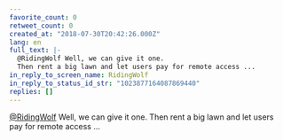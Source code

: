 ```yaml
---
favorite_count: 0
retweet_count: 0
created_at: "2018-07-30T20:42:26.000Z"
lang: en
full_text: |-
  @RidingWolf Well, we can give it one.
  Then rent a big lawn and let users pay for remote access ...
in_reply_to_screen_name: RidingWolf
in_reply_to_status_id_str: "1023877164087869440"
replies: []
---
```


[@RidingWolf](https://twitter.com/RidingWolf) Well, we can give it one. Then
rent a big lawn and let users pay for remote access ...
